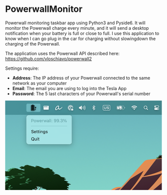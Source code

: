 # PowerwallMonitor
Powerwall monitoring taskbar app using Python3 and Pyside6. It will monitor the Powerwall charge every minute, and it will send a desktop notification when your battery is full or close to full. I use this application to know when I can go plug in the car for charging without slowingdown the charging of the Powerwall. 

The application uses the Powerwall API described here: https://github.com/vloschiavo/powerwall2

Settings require:
- **Address**: The IP address of your Powerwall connected to the same network as your computer
- **Email**: The email you are using to log into the Tesla App
- **Password**: The 5 last characters of your Powerwall's serial number


![PowerwallMonitor Usage](https://github.com/pallaire/PowerwallMonitor/blob/main/rawres/screenshot.png?raw=true)